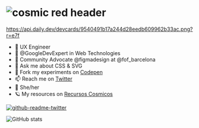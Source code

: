 # ![cosmic red header](https://pbs.twimg.com/profile_banners/556708229/1661108685/1500x500)

https://api.daily.dev/devcards/9540491b17a244d28eedb609962b33ac.png?r=e7f

- 🎨 UX Engineer
- 🔬 @GoogleDevExpert in Web Technologies
- 🥑 Community Advocate @figmadesign at @fof_barcelona
- 💬 Ask me about CSS & SVG
- 🧪 Fork my experiments on [Codepen](https://codepen.io/carmenansio)
- 📫 Reach me on [Twitter](https://twitter.com/carmenansio)
- 🌈 She/her
- 🪐 My resources on [Recursos Cosmicos](https://recursoscosmicos.com)

[![github-readme-twitter](https://github-readme-twitter.gazf.vercel.app/api?id=carmenansio)](https://github.com/carmenansio/github-readme-twitter)

![GitHub stats](https://github-readme-stats.vercel.app/api?username=carmenansio&count_private=true&show_icons=true&theme=radical)
